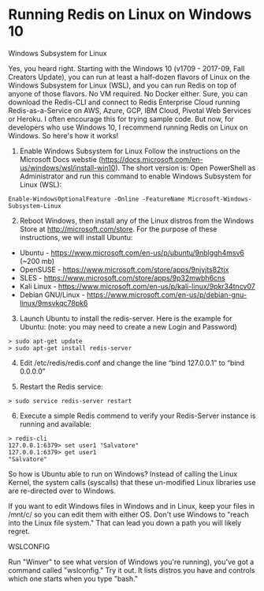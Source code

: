 # Running Redis on Linux on Windows 10 

Windows Subsystem for Linux

Yes, you heard right. Starting with the Windows 10 (v1709 - 2017-09, Fall Creators Update), you can run at least a half-dozen flavors of Linux on the Windows Subsystem for Linux (WSL), and you can run Redis on top of anyone of those flavors. No VM required. No Docker either.  Sure, you can download the Redis-CLI and connect to Redis Enterprise Cloud running Redis-as-a-Service on AWS, Azure, GCP, IBM Cloud, Pivotal Web Services or Heroku. I often encourage this for trying sample code. But now, for developers who use Windows 10, I  recommend running Redis on Linux on Windows. So here's how it works!

1. Enable Windows Subsystem for Linux
Follow the instructions on the Microsoft Docs webstie (https://docs.microsoft.com/en-us/windows/wsl/install-win10). The short version is: Open PowerShell as Administrator and run this command to enable Windows Subsystem for Linux (WSL): 
```
Enable-WindowsOptionalFeature -Online -FeatureName Microsoft-Windows-Subsystem-Linux
```
2. Reboot Windows, then install any of the Linux distros from the Windows Store at http://microsoft.com/store. For the purpose of these instructions, we will install Ubuntu:
- Ubuntu - https://www.microsoft.com/en-us/p/ubuntu/9nblggh4msv6 (~200 mb)
- OpenSUSE - https://www.microsoft.com/store/apps/9njvjts82tjx
- SLES - https://www.microsoft.com/store/apps/9p32mwbh6cns
- Kali Linux - https://www.microsoft.com/en-us/p/kali-linux/9pkr34tncv07
- Debian GNU/Linux - https://www.microsoft.com/en-us/p/debian-gnu-linux/9msvkqc78pk6

3. Launch Ubuntu to install the redis-server. Here is the example for Ubuntu: (note: you may need to create a new Login and Password)
```
> sudo apt-get update
> sudo apt-get install redis-server
```
4. Edit /etc/redis/redis.conf and change the line “bind 127.0.0.1” to “bind 0.0.0.0”

5. Restart the Redis service:
```
> sudo service redis-server restart
```

6. Execute a simple Redis commend to verify your Redis-Server instance is running and available: 
```
> redis-cli 
127.0.0.1:6379> set user1 "Salvatore"
127.0.0.1:6379> get user1
"Salvatore"
```
So how is Ubuntu able to run on Windows?  Instead of calling the Linux Kernel, the system calls (syscalls) that these un-modified Linux libraries use are re-directed over to Windows. 

If you want to edit Windows files in Windows and in Linux,  keep your files in /mnt/c/ so you can edit them with either OS. Don't use Windows to "reach into the Linux file system." That can lead you down a path you will likely regret. 

WSLCONFIG

Run "Winver" to see what version of Windows you're running), you've got a command called "wslconfig." Try it out. It lists distros you have and controls which one starts when you type "bash."


